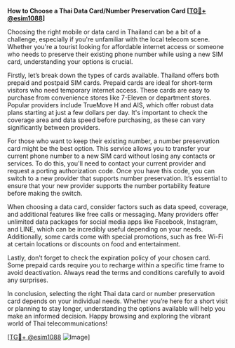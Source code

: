 **How to Choose a Thai Data Card/Number Preservation Card [[TG💪+ @esim1088](https://t.me/s/esim1088)]**

Choosing the right mobile or data card in Thailand can be a bit of a challenge, especially if you're unfamiliar with the local telecom scene. Whether you're a tourist looking for affordable internet access or someone who needs to preserve their existing phone number while using a new SIM card, understanding your options is crucial.

Firstly, let’s break down the types of cards available. Thailand offers both prepaid and postpaid SIM cards. Prepaid cards are ideal for short-term visitors who need temporary internet access. These cards are easy to purchase from convenience stores like 7-Eleven or department stores. Popular providers include TrueMove H and AIS, which offer robust data plans starting at just a few dollars per day. It's important to check the coverage area and data speed before purchasing, as these can vary significantly between providers.

For those who want to keep their existing number, a number preservation card might be the best option. This service allows you to transfer your current phone number to a new SIM card without losing any contacts or services. To do this, you'll need to contact your current provider and request a porting authorization code. Once you have this code, you can switch to a new provider that supports number preservation. It’s essential to ensure that your new provider supports the number portability feature before making the switch.

When choosing a data card, consider factors such as data speed, coverage, and additional features like free calls or messaging. Many providers offer unlimited data packages for social media apps like Facebook, Instagram, and LINE, which can be incredibly useful depending on your needs. Additionally, some cards come with special promotions, such as free Wi-Fi at certain locations or discounts on food and entertainment.

Lastly, don’t forget to check the expiration policy of your chosen card. Some prepaid cards require you to recharge within a specific time frame to avoid deactivation. Always read the terms and conditions carefully to avoid any surprises.

In conclusion, selecting the right Thai data card or number preservation card depends on your individual needs. Whether you’re here for a short visit or planning to stay longer, understanding the options available will help you make an informed decision. Happy browsing and exploring the vibrant world of Thai telecommunications! 

[[TG💪+ @esim1088](https://t.me/s/esim1088) ![Image](https://i.postimg.cc/Y0z9fWf4/image.png)]